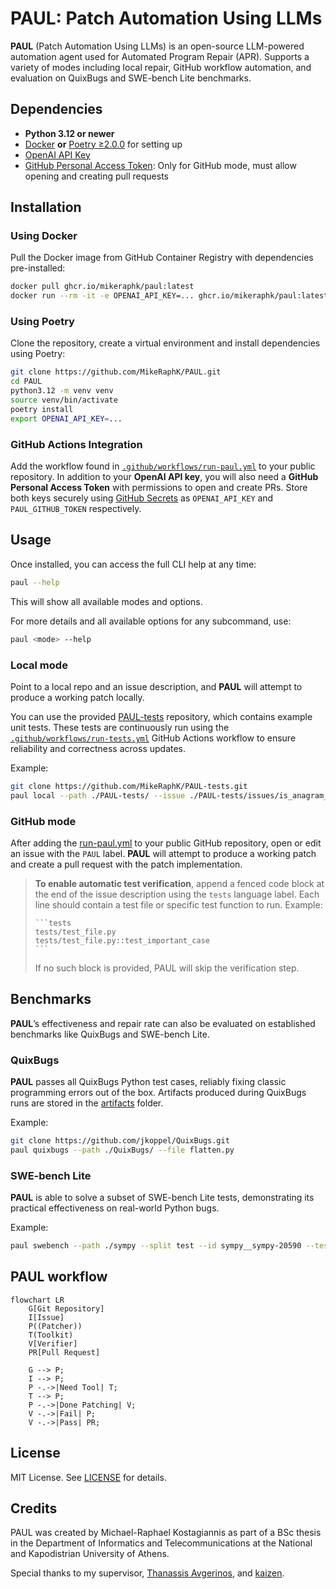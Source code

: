 # PAUL: Patch Automation Using LLMs

**PAUL** (Patch Automation Using LLMs) is an open-source LLM-powered automation agent used for Automated Program Repair (APR). Supports a variety of modes including local repair, GitHub workflow automation, and evaluation on QuixBugs and SWE-bench Lite benchmarks.


## Dependencies
- **Python 3.12 or newer**
- [Docker](https://docs.docker.com/engine/install/) **or** [Poetry ≥2.0.0](https://python-poetry.org/docs/)  for setting up
- [OpenAI API Key](https://platform.openai.com/api-keys)
- [GitHub Personal Access Token](https://docs.github.com/en/authentication/keeping-your-account-and-data-secure/managing-your-personal-access-tokens): Only for GitHub mode, must allow opening and creating pull requests


## Installation
### Using Docker
Pull the Docker image from GitHub Container Registry with dependencies pre-installed:
```bash
docker pull ghcr.io/mikeraphk/paul:latest
docker run --rm -it -e OPENAI_API_KEY=... ghcr.io/mikeraphk/paul:latest bash
``` 

### Using Poetry
Clone the repository, create a virtual environment and install dependencies using Poetry:
```bash
git clone https://github.com/MikeRaphK/PAUL.git
cd PAUL
python3.12 -m venv venv
source venv/bin/activate
poetry install
export OPENAI_API_KEY=...
```

### GitHub Actions Integration
Add the workflow found in [`.github/workflows/run-paul.yml`](.github/workflows/run-paul.yml) to your public repository. In addition to your **OpenAI API key**, you will also need a **GitHub Personal Access Token** with permissions to open and create PRs. Store both keys securely using [GitHub Secrets](https://docs.github.com/en/actions/security-guides/encrypted-secrets) as `OPENAI_API_KEY` and `PAUL_GITHUB_TOKEN` respectively.


## Usage
Once installed, you can access the full CLI help at any time:
```bash
paul --help
```
This will show all available modes and options.

For more details and all available options for any subcommand, use:
```bash
paul <mode> --help
```

### Local mode
Point to a local repo and an issue description, and **PAUL** will attempt to produce a working patch locally. 

You can use the provided [PAUL-tests](https://github.com/MikeRaphK/PAUL-tests) repository, which contains example unit tests. These tests are continuously run using the [`.github/workflows/run-tests.yml`](.github/workflows/run-tests.yml) GitHub Actions workflow to ensure reliability and correctness across updates.

Example:
```bash
git clone https://github.com/MikeRaphK/PAUL-tests.git
paul local --path ./PAUL-tests/ --issue ./PAUL-tests/issues/is_anagram_issue.txt --tests ./PAUL-tests/tests/test_is_anagram.py
```

### GitHub mode
After adding the [run-paul.yml]((.github/workflows/run-paul.yml)) to your public GitHub repository, open or edit an issue with the `PAUL` label. **PAUL** will attempt to produce a working patch and create a pull request with the patch implementation.
> **To enable automatic test verification**, append a fenced code block at the end of the issue description using the `tests` language label. Each line should contain a test file or specific test function to run. Example:
> ````
> ```tests
> tests/test_file.py
> tests/test_file.py::test_important_case
> ```
> ````
> If no such block is provided, PAUL will skip the verification step.


## Benchmarks
**PAUL**’s effectiveness and repair rate can also be evaluated on established benchmarks like QuixBugs and SWE-bench Lite.
### QuixBugs
**PAUL** passes all QuixBugs Python test cases, reliably fixing classic programming errors out of the box. Artifacts produced during QuixBugs runs are stored in the [artifacts](artifacts_quixbugs) folder.

Example:
```bash
git clone https://github.com/jkoppel/QuixBugs.git
paul quixbugs --path ./QuixBugs/ --file flatten.py
```

### SWE-bench Lite
**PAUL** is able to solve a subset of SWE-bench Lite tests, demonstrating its practical effectiveness on real-world Python bugs.

Example:
```bash
paul swebench --path ./sympy --split test --id sympy__sympy-20590 --test sympy/core/tests/test_basic.py::test_immutable
```
## PAUL workflow
```mermaid
flowchart LR
    G[Git Repository]
    I[Issue]
    P((Patcher))
    T(Toolkit)
    V[Verifier]
    PR[Pull Request]

    G --> P;
    I --> P;
    P -.->|Need Tool| T;
    T --> P;
    P -.->|Done Patching| V;
    V -.->|Fail| P;
    V -.->|Pass| PR;
```


## License
MIT License. See [LICENSE](LICENSE) for details.


## Credits
PAUL was created by Michael-Raphael Kostagiannis as part of a BSc thesis in the Department of Informatics and Telecommunications at the National and Kapodistrian University of Athens.

Special thanks to my supervisor, [Thanassis Avgerinos](https://cgi.di.uoa.gr/~thanassis/), and [kaizen](https://github.com/ethan42/kaizen).

